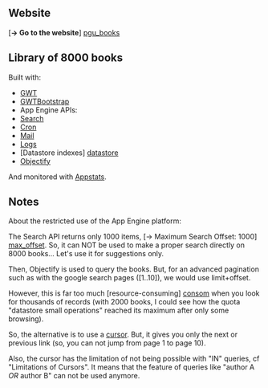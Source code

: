 Website
---
[**&#8594; Go to the website**] [pgu_books]

Library of 8000 books
---

Built with:

- [GWT]
- [GWTBootstrap]
- App Engine APIs:
 - [Search]
 - [Cron]
 - [Mail]
 - [Logs]
 - [Datastore indexes] [datastore]
- [Objectify]

And monitored with [Appstats].

Notes
---
About the restricted use of the App Engine platform:

The Search API returns only 1000 items, [&#8594; Maximum Search Offset: 1000] [max_offset]. 
So, it can NOT be used to make a proper search directly on 8000 books... Let's use it for suggestions only.

Then, Objectify is used to query the books.
But, for an advanced pagination such as with the google search pages ([1..10]), we would use limit+offset.

However, this is far too much [resource-consuming] [consom] when you look for thousands of records 
(with 2000 books, I could see how the quota "datastore small operations" reached its maximum after only some browsing).

So, the alternative is to use a [cursor]. 
But, it gives you only the next or previous link (so, you can not jump from page 1 to page 10).


Also, the cursor has the limitation of not being possible with "IN" queries, cf "Limitations of Cursors". 
It means that the feature of queries like "author A *OR* author B" can not be used anymore.

[GWT]: https://developers.google.com/web-toolkit/                           "GWT"
[GWTBootstrap]: http://gwtbootstrap.github.com/                             "GWTBootstrap"
[Search]: https://developers.google.com/appengine/docs/java/search/overview "App Engine Search API"
[Objectify]: http://code.google.com/p/objectify-appengine/                  "Objectify"
[Cron]: https://developers.google.com/appengine/docs/java/config/cron       "Cron"
[Mail]: https://developers.google.com/appengine/docs/java/mail/overview     "Mail"
[Logs]: https://developers.google.com/appengine/docs/java/logs/overview     "Logs"
[datastore]: https://developers.google.com/appengine/docs/java/datastore/indexes  "Datastore indexes"

[max_offset]: https://developers.google.com/appengine/docs/java/search/overview#Quotas "Quotas"
[consom]: https://developers.google.com/appengine/articles/paging "Paging"
[cursor]: https://developers.google.com/appengine/docs/java/datastore/queries#Query_Cursors "Cursor"
[pgu_books]: http://pgu-books.appspot.com/ "pgu-books"

[Appstats]: https://developers.google.com/appengine/docs/java/tools/appstats "Appstats"
